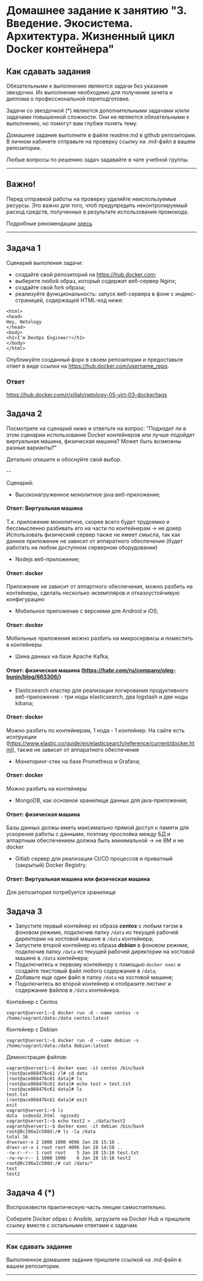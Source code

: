 
# Домашнее задание к занятию "3. Введение. Экосистема. Архитектура. Жизненный цикл Docker контейнера"

## Как сдавать задания

Обязательными к выполнению являются задачи без указания звездочки. Их выполнение необходимо для получения зачета и диплома о профессиональной переподготовке.

Задачи со звездочкой (*) являются дополнительными задачами и/или задачами повышенной сложности. Они не являются обязательными к выполнению, но помогут вам глубже понять тему.

Домашнее задание выполните в файле readme.md в github репозитории. В личном кабинете отправьте на проверку ссылку на .md-файл в вашем репозитории.

Любые вопросы по решению задач задавайте в чате учебной группы.

---


## Важно!

Перед отправкой работы на проверку удаляйте неиспользуемые ресурсы.
Это важно для того, чтоб предупредить неконтролируемый расход средств, полученных в результате использования промокода.

Подробные рекомендации [здесь](https://github.com/netology-code/virt-homeworks/blob/virt-11/r/README.md)

---

## Задача 1

Сценарий выполения задачи:

- создайте свой репозиторий на https://hub.docker.com;
- выберете любой образ, который содержит веб-сервер Nginx;
- создайте свой fork образа;
- реализуйте функциональность:
запуск веб-сервера в фоне с индекс-страницей, содержащей HTML-код ниже:
```
<html>
<head>
Hey, Netology
</head>
<body>
<h1>I’m DevOps Engineer!</h1>
</body>
</html>
```
Опубликуйте созданный форк в своем репозитории и предоставьте ответ в виде ссылки на https://hub.docker.com/username_repo.

### Ответ
https://hub.docker.com/r/xillah/netology-05-virt-03-docker/tags

## Задача 2

Посмотрите на сценарий ниже и ответьте на вопрос:
"Подходит ли в этом сценарии использование Docker контейнеров или лучше подойдет виртуальная машина, физическая машина? Может быть возможны разные варианты?"

Детально опишите и обоснуйте свой выбор.

--

Сценарий:

- Высоконагруженное монолитное java веб-приложение; </br>
#### Ответ: Виртуальная машина
Т.к. приложение монолитное, скорее всего будет трудоемко и бессмысленно разбивать его на части по контейнерам -> не докер </br>
Использовать физический сервер также не имеет смысла, так как данное приложение не зависит от аппаратного обеспечения (будет работать на любом доступном серверном оборудовании) </br>
- Nodejs веб-приложение; </br>
#### Ответ: docker
Приложение не зависит от аппартного обеспечения, можно разбить на контейнеры, сделать несколько экземпляров и отказоустойчивую конфигурацию 
- Мобильное приложение c версиями для Android и iOS; </br>
#### Ответ: docker
Мобильные приложения можно разбить на микросервисы и поместить в контейнеры </br>
- Шина данных на базе Apache Kafka; </br>
#### Ответ: физическая машина (https://habr.com/ru/company/oleg-bunin/blog/663306/) </br>
- Elasticsearch кластер для реализации логирования продуктивного веб-приложения - три ноды elasticsearch, два logstash и две ноды kibana; </br>
#### Ответ: docker
Можно разбить по контейнерам, 1 нода - 1 контейнер. На сайте есть иснтрукции (https://www.elastic.co/guide/en/elasticsearch/reference/current/docker.html), также не зависит от аппаратного обеспечения </br>
- Мониторинг-стек на базе Prometheus и Grafana; </br>
#### Ответ: docker
Можно разбить на контейнеры  </br>
- MongoDB, как основное хранилище данных для java-приложения; </br>
#### Ответ: физическая машина
Базы данных должы иметь максимально прямой доступ к памяти для ускорения работы с данными, поэтому прослойка между БД и аппартным обеспечением должна быть минимальной -> не ВМ и не docker  </br>
- Gitlab сервер для реализации CI/CD процессов и приватный (закрытый) Docker Registry. </br>
#### Ответ: Виртуальная машина или физическая машина
Для репозитория потребуется хранилище 

## Задача 3

- Запустите первый контейнер из образа ***centos*** c любым тэгом в фоновом режиме, подключив папку ```/data``` из текущей рабочей директории на хостовой машине в ```/data``` контейнера;
- Запустите второй контейнер из образа ***debian*** в фоновом режиме, подключив папку ```/data``` из текущей рабочей директории на хостовой машине в ```/data``` контейнера;
- Подключитесь к первому контейнеру с помощью ```docker exec``` и создайте текстовый файл любого содержания в ```/data```;
- Добавьте еще один файл в папку ```/data``` на хостовой машине;
- Подключитесь во второй контейнер и отобразите листинг и содержание файлов в ```/data``` контейнера.

Контейнер с Centos
```
vagrant@server1:~$ docker run -d --name centos -v  /home/vagrant/data:/data centos:latest
```
Контейнер с Debian
```
vagrant@server1:~$ docker run -d --name debian -v  /home/vagrant/data:/data debian:latest
```
Демонстрация файлов:
```
vagrant@server1:~$ docker exec -it centos /bin/bash
[root@ace868476c61 /]# cd data
[root@ace868476c61 data]# ls
[root@ace868476c61 data]# echo test > test.txt
[root@ace868476c61 data]# ls
test.txt
[root@ace868476c61 data]# exit
exit
vagrant@server1:~$ ls
data  indexdz.html  nginxdz
vagrant@server1:~$ echo test2 > ./data/test2
vagrant@server1:~$ docker exec -it debian /bin/bash
root@8c196a2c508d:/# ls -la /data
total 16
drwxrwxr-x 2 1000 1000 4096 Jan 28 15:16 .
drwxr-xr-x 1 root root 4096 Jan 28 14:58 ..
-rw-r--r-- 1 root root    5 Jan 28 15:16 test.txt
-rw-rw-r-- 1 1000 1000    6 Jan 28 15:16 test2
root@8c196a2c508d:/# cat /data/*
test
test2
```


## Задача 4 (*)

Воспроизвести практическую часть лекции самостоятельно.

Соберите Docker образ с Ansible, загрузите на Docker Hub и пришлите ссылку вместе с остальными ответами к задачам.


---

### Как cдавать задание

Выполненное домашнее задание пришлите ссылкой на .md-файл в вашем репозитории.

---
